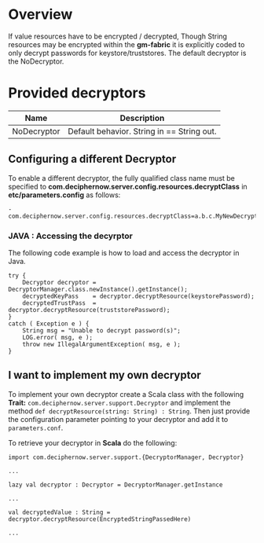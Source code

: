 # Overview


If value resources have to be encrypted / decrypted,
Though String resources may be encrypted within the __gm-fabric__ it is explicitly coded to only decrypt passwords for keystore/truststores. The default decryptor is the NoDecryptor.

# Provided decryptors

| Name | Description |
| ---- | ---- |
| NoDecryptor | Default behavior. String in == String out. |


## Configuring a different Decryptor

To enable a different decryptor, the fully qualified class name must be specified to __com.deciphernow.server.config.resources.decryptClass__ in __etc/parameters.config__ as follows:

    -com.deciphernow.server.config.resources.decryptClass=a.b.c.MyNewDecryptor
        

### JAVA : Accessing the decyrptor
The following code example is how to load and access the decryptor in Java.

    try {
        Decryptor decryptor = DecryptorManager.class.newInstance().getInstance();
        decryptedKeyPass    = decryptor.decryptResource(keystorePassword);
        decryptedTrustPass  = decryptor.decryptResource(truststorePassword);
    } 
    catch ( Exception e ) {
        String msg = "Unable to decrypt password(s)";
        LOG.error( msg, e );
        throw new IllegalArgumentException( msg, e );
    }

## I want to implement my own decryptor

To implement your own decryptor create a Scala class with the following __Trait:__ `com.deciphernow.server.support.Decryptor` and implement the method `def decryptResource(string: String) : String`. Then just provide the configuration parameter pointing to your decryptor and add it to `parameters.conf`.

To retrieve your decryptor in __Scala__ do the following:


    import com.deciphernow.server.support.{DecryptorManager, Decryptor}
    
    ...
    
    lazy val decryptor : Decryptor = DecryptorManager.getInstance
    
    ...
    
    val decryptedValue : String = decryptor.decryptResource(EncryptedStringPassedHere)
    
    ...

